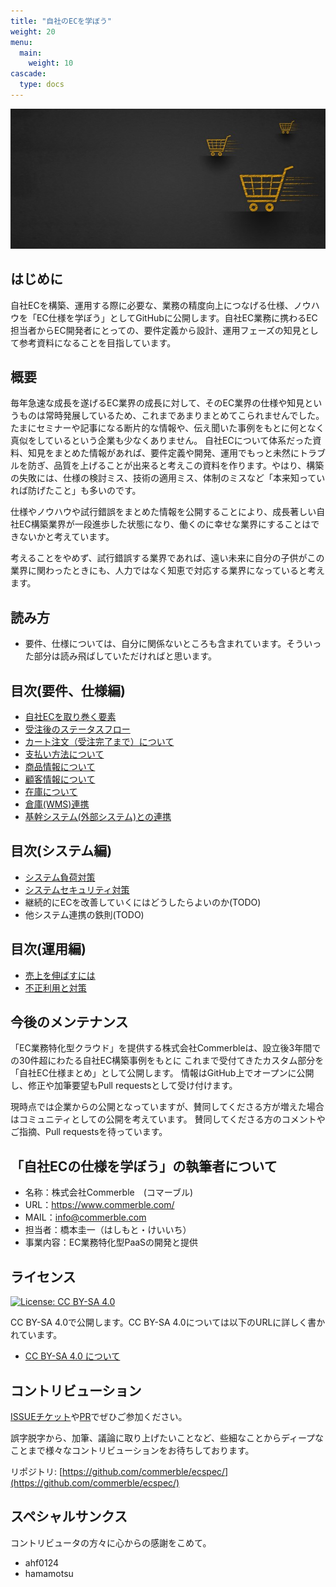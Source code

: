 ```yaml
---
title: "自社のECを学ぼう"
weight: 20
menu:
  main:
    weight: 10
cascade:
  type: docs
---
```


![自社のECを学ぼう](../ecspec_hero.jpeg)

## はじめに

自社ECを構築、運用する際に必要な、業務の精度向上につなげる仕様、ノウハウを「EC仕様を学ぼう」としてGitHubに公開します。自社EC業務に携わるEC担当者からEC開発者にとっての、要件定義から設計、運用フェーズの知見として参考資料になることを目指しています。

## 概要

毎年急速な成長を遂げるEC業界の成長に対して、そのEC業界の仕様や知見というものは常時発展しているため、これまであまりまとめてこられませんでした。たまにセミナーや記事になる断片的な情報や、伝え聞いた事例をもとに何となく真似をしているという企業も少なくありません。
自社ECについて体系だった資料、知見をまとめた情報があれば、要件定義や開発、運用でもっと未然にトラブルを防ぎ、品質を上げることが出来ると考えこの資料を作ります。やはり、構築の失敗には、仕様の検討ミス、技術の適用ミス、体制のミスなど「本来知っていれば防げたこと」も多いのです。

仕様やノウハウや試行錯誤をまとめた情報を公開することにより、成長著しい自社EC構築業界が一段進歩した状態になり、働くのに幸せな業界にすることはできないかと考えています。

考えることをやめず、試行錯誤する業界であれば、遠い未来に自分の子供がこの業界に関わったときにも、人力ではなく知恵で対応する業界になっていると考えます。

## 読み方

- 要件、仕様については、自分に関係ないところも含まれています。そういった部分は読み飛ばしていただければと思います。

## 目次(要件、仕様編)

- [自社ECを取り巻く要素](ec/)
- [受注後のステータスフロー](orderstatus/)
- [カート注文（受注完了まで）について](order/)
- [支払い方法について](payment/)
- [商品情報について](product/)
- [顧客情報について](customer/)
- [在庫について](stock/)
- [倉庫(WMS)連携](wms/)
- [基幹システム(外部システム)との連携](federation/)


## 目次(システム編)

- [システム負荷対策](systemload/)
- [システムセキュリティ対策](systemsecurity/)
- 継続的にECを改善していくにはどうしたらよいのか(TODO)
- 他システム連携の鉄則(TODO)

## 目次(運用編)

- [売上を伸ばすには](promotion/)
- [不正利用と対策](unauthorizeduse/)

## 今後のメンテナンス

「EC業務特化型クラウド」を提供する株式会社Commerbleは、設立後3年間での30件超にわたる自社EC構築事例をもとに
これまで受付てきたカスタム部分を「自社EC仕様まとめ」として公開します。
情報はGitHub上でオープンに公開し、修正や加筆要望もPull requestsとして受け付けます。

現時点では企業からの公開となっていますが、賛同してくださる方が増えた場合はコミュニティとしての公開を考えています。
賛同してくださる方のコメントやご指摘、Pull requestsを待っています。

## 「自社ECの仕様を学ぼう」の執筆者について

- 名称：株式会社Commerble　(コマーブル)
- URL：https://www.commerble.com/
- MAIL：info@commerble.com
- 担当者：橋本圭一（はしもと・けいいち）
- 事業内容：EC業務特化型PaaSの開発と提供

## ライセンス

[![License: CC BY-SA 4.0](https://img.shields.io/badge/License-CC%20BY--SA%204.0-lightgrey.svg)](https://creativecommons.org/licenses/by-sa/4.0/)

CC BY-SA 4.0で公開します。CC BY-SA 4.0については以下のURLに詳しく書かれています。

- [CC BY-SA 4.0 について](https://creativecommons.org/licenses/by-sa/4.0/)

## コントリビューション

[ISSUEチケット](https://github.com/commerble/ecspec/issues)や[PR](https://github.com/commerble/ecspec/pulls)でぜひご参加ください。

誤字脱字から、加筆、議論に取り上げたいことなど、些細なことからディープなことまで様々なコントリビューションをお待ちしております。

リポジトリ: [https://github.com/commerble/ecspec/](https://github.com/commerble/ecspec/)

## スペシャルサンクス

コントリビュータの方々に心からの感謝をこめて。

- ahf0124
- hamamotsu
